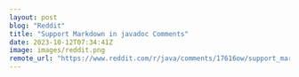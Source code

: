 ```yaml
---
layout: post
blog: "Reddit"
title: "Support Markdown in javadoc Comments"
date: 2023-10-12T07:34:41Z
image: images/reddit.png
remote_url: "https://www.reddit.com/r/java/comments/17616ow/support_markdown_in_javadoc_comments/"
---
```

